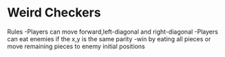 # Weird Checkers
Rules
-Players can move forward,left-diagonal and right-diagonal
-Players can eat enemies if the x,y is the same parity
-win by eating all pieces or move remaining pieces to enemy initial positions
